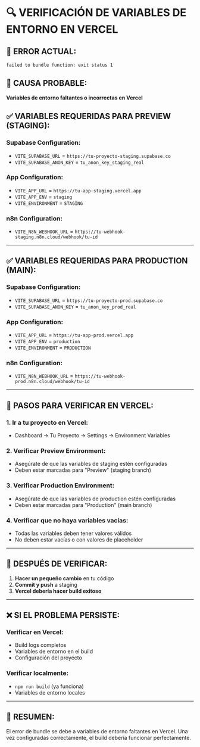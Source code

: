 # 🔍 VERIFICACIÓN DE VARIABLES DE ENTORNO EN VERCEL

## 🚨 **ERROR ACTUAL:**
```
failed to bundle function: exit status 1
```

## 🎯 **CAUSA PROBABLE:**
**Variables de entorno faltantes o incorrectas en Vercel**

## ✅ **VARIABLES REQUERIDAS PARA PREVIEW (STAGING):**

### **Supabase Configuration:**
- `VITE_SUPABASE_URL` = `https://tu-proyecto-staging.supabase.co`
- `VITE_SUPABASE_ANON_KEY` = `tu_anon_key_staging_real`

### **App Configuration:**
- `VITE_APP_URL` = `https://tu-app-staging.vercel.app`
- `VITE_APP_ENV` = `staging`
- `VITE_ENVIRONMENT` = `STAGING`

### **n8n Configuration:**
- `VITE_N8N_WEBHOOK_URL` = `https://tu-webhook-staging.n8n.cloud/webhook/tu-id`

---

## ✅ **VARIABLES REQUERIDAS PARA PRODUCTION (MAIN):**

### **Supabase Configuration:**
- `VITE_SUPABASE_URL` = `https://tu-proyecto-prod.supabase.co`
- `VITE_SUPABASE_ANON_KEY` = `tu_anon_key_prod_real`

### **App Configuration:**
- `VITE_APP_URL` = `https://tu-app-prod.vercel.app`
- `VITE_APP_ENV` = `production`
- `VITE_ENVIRONMENT` = `PRODUCTION`

### **n8n Configuration:**
- `VITE_N8N_WEBHOOK_URL` = `https://tu-webhook-prod.n8n.cloud/webhook/tu-id`

---

## 🔧 **PASOS PARA VERIFICAR EN VERCEL:**

### **1. Ir a tu proyecto en Vercel:**
- Dashboard → Tu Proyecto → Settings → Environment Variables

### **2. Verificar Preview Environment:**
- Asegúrate de que las variables de staging estén configuradas
- Deben estar marcadas para "Preview" (staging branch)

### **3. Verificar Production Environment:**
- Asegúrate de que las variables de production estén configuradas
- Deben estar marcadas para "Production" (main branch)

### **4. Verificar que no haya variables vacías:**
- Todas las variables deben tener valores válidos
- No deben estar vacías o con valores de placeholder

---

## 🚀 **DESPUÉS DE VERIFICAR:**

1. **Hacer un pequeño cambio** en tu código
2. **Commit y push** a staging
3. **Vercel debería hacer build exitoso**

---

## ❌ **SI EL PROBLEMA PERSISTE:**

### **Verificar en Vercel:**
- Build logs completos
- Variables de entorno en el build
- Configuración del proyecto

### **Verificar localmente:**
- `npm run build` (ya funciona)
- Variables de entorno locales

---

## 🎯 **RESUMEN:**
El error de bundle se debe a variables de entorno faltantes en Vercel. Una vez configuradas correctamente, el build debería funcionar perfectamente.

